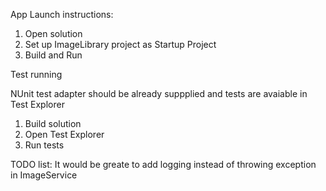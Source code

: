 App Launch instructions:
1. Open solution
2. Set up ImageLibrary project as Startup Project
3. Build and Run


Test running

NUnit test adapter should be already suppplied and tests are avaiable in Test Explorer
1. Build solution
2. Open Test Explorer
3. Run tests

TODO list:
It would be greate to add logging instead of throwing exception in ImageService